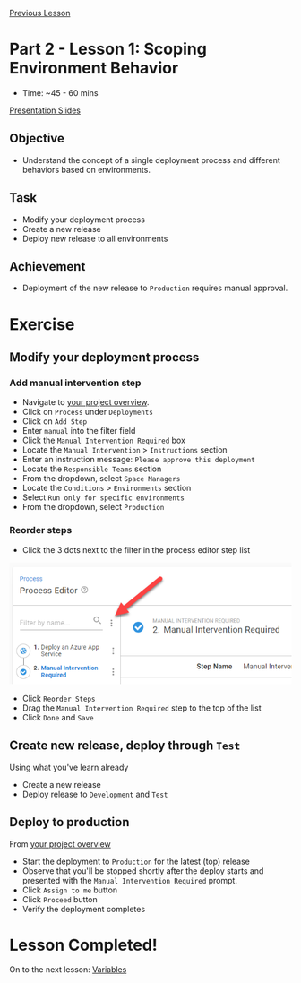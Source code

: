 [Previous Lesson](part-1-student-demos.md)

# Part 2 - Lesson 1: Scoping Environment Behavior
- Time: ~45 - 60 mins

[Presentation Slides](https://docs.google.com/presentation/d/1RE1cpKfioSquK9h-HH6jxqrbRpw4WQff4TxOJTCD2ww/edit#slide=id.g1181244db34_0_64)

## Objective
- Understand the concept of a single deployment process and different behaviors based on environments.

## Task
- Modify your deployment process
- Create a new release
- Deploy new release to all environments

## Achievement
- Deployment of the new release to `Production` requires manual approval.

# Exercise

## Modify your deployment process

### Add manual intervention step
- Navigate to [your project overview](https://octopus-training.octopus.app/app#/[space-id]/projects/workshop-application/deployments).
- Click on `Process` under `Deployments`
- Click on `Add Step`
- Enter `manual` into the filter field
- Click the `Manual Intervention Required` box
- Locate the `Manual Intervention` > `Instructions` section
- Enter an instruction message: `Please approve this deployment`
- Locate the `Responsible Teams` section
- From the dropdown, select `Space Managers`
- Locate the `Conditions` > `Environments` section
- Select `Run only for specific environments`
- From the dropdown, select `Production`

### Reorder steps
- Click the 3 dots next to the filter in the process editor step list

![](assets/2-1/step-list-overflow.png)

- Click `Reorder Steps`
- Drag the `Manual Intervention Required` step to the top of the list
- Click `Done` and `Save`

## Create new release, deploy through `Test`

Using what you've learn already
- Create a new release
- Deploy release to `Development` and `Test`

## Deploy to production

From [your project overview](https://octopus-training.octopus.app/app#/[space-id]/projects/workshop-application/deployments)

- Start the deployment to `Production` for the latest (top) release
- Observe that you'll be stopped shortly after the deploy starts and presented with the `Manual Intervention Required` prompt.
- Click `Assign to me` button
- Click `Proceed` button
- Verify the deployment completes

# Lesson Completed!
On to the next lesson: [Variables](part-2-lesson-2.md)